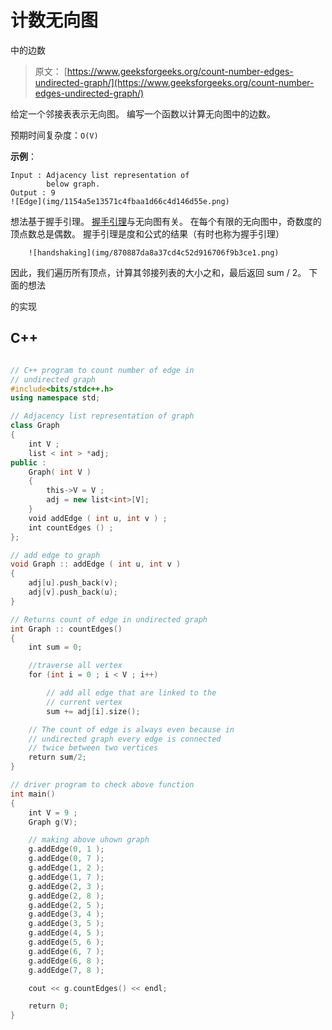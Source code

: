 # 计数无向图

中的边数

> 原文： [https://www.geeksforgeeks.org/count-number-edges-undirected-graph/](https://www.geeksforgeeks.org/count-number-edges-undirected-graph/)

给定一个邻接表表示无向图。 编写一个函数以计算无向图中的边数。

预期时间复杂度：`O(V)`

**示例**：

```
Input : Adjacency list representation of
        below graph.  
Output : 9
![Edge](img/1154a5e13571c4fbaa1d66c4d146d55e.png)

```

想法基于握手引理。 [握手引理](https://www.geeksforgeeks.org/handshaking-lemma-and-interesting-tree-properties/)与无向图有关。 在每个有限的无向图中，奇数度的顶点数总是偶数。 握手引理是度和公式的结果（有时也称为握手引理）

```
    ![handshaking](img/870887da8a37cd4c52d916706f9b3ce1.png) 
```

因此，我们遍历所有顶点，计算其邻接列表的大小之和，最后返回 sum / 2。 下面的想法

的实现

## C++

```cpp

// C++ program to count number of edge in 
// undirected graph 
#include<bits/stdc++.h> 
using namespace std; 

// Adjacency list representation of graph 
class Graph 
{ 
    int V ; 
    list < int > *adj; 
public : 
    Graph( int V ) 
    { 
        this->V = V ; 
        adj = new list<int>[V]; 
    } 
    void addEdge ( int u, int v ) ; 
    int countEdges () ; 
}; 

// add edge to graph 
void Graph :: addEdge ( int u, int v ) 
{ 
    adj[u].push_back(v); 
    adj[v].push_back(u); 
} 

// Returns count of edge in undirected graph 
int Graph :: countEdges() 
{ 
    int sum = 0; 

    //traverse all vertex 
    for (int i = 0 ; i < V ; i++) 

        // add all edge that are linked to the 
        // current vertex 
        sum += adj[i].size(); 

    // The count of edge is always even because in 
    // undirected graph every edge is connected 
    // twice between two vertices 
    return sum/2; 
} 

// driver program to check above function 
int main() 
{ 
    int V = 9 ; 
    Graph g(V); 

    // making above uhown graph 
    g.addEdge(0, 1 ); 
    g.addEdge(0, 7 ); 
    g.addEdge(1, 2 ); 
    g.addEdge(1, 7 ); 
    g.addEdge(2, 3 ); 
    g.addEdge(2, 8 ); 
    g.addEdge(2, 5 ); 
    g.addEdge(3, 4 ); 
    g.addEdge(3, 5 ); 
    g.addEdge(4, 5 ); 
    g.addEdge(5, 6 ); 
    g.addEdge(6, 7 ); 
    g.addEdge(6, 8 ); 
    g.addEdge(7, 8 ); 

    cout << g.countEdges() << endl; 

    return 0; 
} 

```